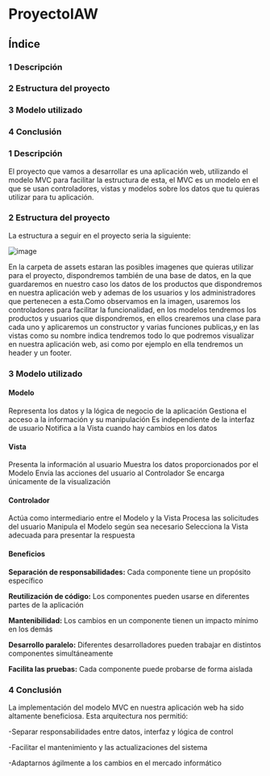 # ProyectoIAW
## Índice
### 1 Descripción
### 2 Estructura del proyecto
### 3 Modelo utilizado
### 4 Conclusión


### 1 Descripción

El proyecto que vamos a desarrollar es una aplicación web, utilizando el modelo MVC para facilitar la estructura de esta, el MVC es un modelo en el que se usan controladores, vistas y modelos sobre los datos que tu quieras utilizar para tu aplicación.

### 2 Estructura del proyecto

La estructura a seguir en el proyecto seria la siguiente:

![image](https://github.com/user-attachments/assets/a672b7ea-256f-4d25-ac1e-47d6b8fc2ef8)

En la carpeta de assets estaran las posibles imagenes que quieras utilizar para el proyecto, dispondremos también de una base de datos, en la que guardaremos en nuestro caso los datos de los productos que dispondremos en nuestra aplicación web y ademas de los usuarios y los administradores que pertenecen a esta.Como observamos en la imagen, usaremos los controladores para facilitar la funcionalidad, en los modelos tendremos los productos y usuarios que dispondremos, en ellos crearemos una clase para cada uno y aplicaremos un constructor y varias funciones publicas,y en las vistas como su nombre indica tendremos todo lo que podremos visualizar en nuestra aplicación web, asi como por ejemplo en ella tendremos un header y un footer.

### 3 Modelo utilizado

#### Modelo

Representa los datos y la lógica de negocio de la aplicación
Gestiona el acceso a la información y su manipulación
Es independiente de la interfaz de usuario
Notifica a la Vista cuando hay cambios en los datos

#### Vista

Presenta la información al usuario
Muestra los datos proporcionados por el Modelo
Envía las acciones del usuario al Controlador
Se encarga únicamente de la visualización

#### Controlador

Actúa como intermediario entre el Modelo y la Vista
Procesa las solicitudes del usuario
Manipula el Modelo según sea necesario
Selecciona la Vista adecuada para presentar la respuesta

#### Beneficios

**Separación de responsabilidades:** Cada componente tiene un propósito específico

**Reutilización de código:** Los componentes pueden usarse en diferentes partes de la aplicación

**Mantenibilidad:** Los cambios en un componente tienen un impacto mínimo en los demás

**Desarrollo paralelo:** Diferentes desarrolladores pueden trabajar en distintos componentes simultáneamente

**Facilita las pruebas:** Cada componente puede probarse de forma aislada

### 4 Conclusión

La implementación del modelo MVC en nuestra aplicación web ha sido altamente beneficiosa. Esta arquitectura nos permitió:

-Separar responsabilidades entre datos, interfaz y lógica de control

-Facilitar el mantenimiento y las actualizaciones del sistema

-Adaptarnos ágilmente a los cambios en el mercado informático





